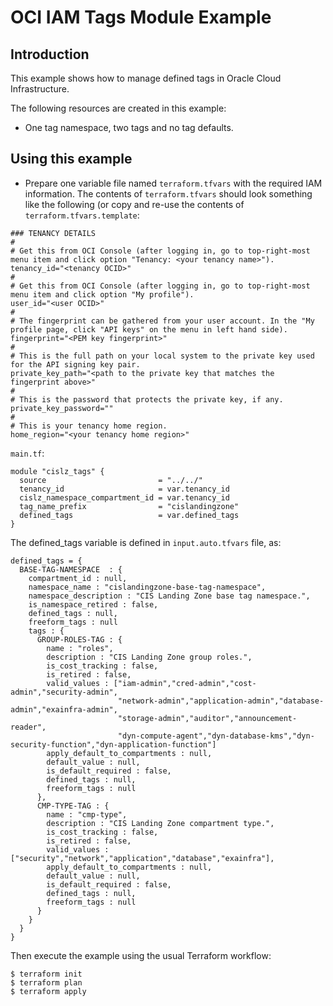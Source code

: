 # OCI IAM Tags Module Example

## Introduction

This example shows how to manage defined tags in Oracle Cloud Infrastructure.

The following resources are created in this example:

* One tag namespace, two tags and no tag defaults.

## Using this example
* Prepare one variable file named `terraform.tfvars` with the required IAM information. The contents of `terraform.tfvars` should look something like the following (or copy and re-use the contents of `terraform.tfvars.template`:

```
### TENANCY DETAILS
#
# Get this from OCI Console (after logging in, go to top-right-most menu item and click option "Tenancy: <your tenancy name>").
tenancy_id="<tenancy OCID>"
#
# Get this from OCI Console (after logging in, go to top-right-most menu item and click option "My profile").
user_id="<user OCID>"
#
# The fingerprint can be gathered from your user account. In the "My profile page, click "API keys" on the menu in left hand side).
fingerprint="<PEM key fingerprint>"
#
# This is the full path on your local system to the private key used for the API signing key pair.
private_key_path="<path to the private key that matches the fingerprint above>"
#
# This is the password that protects the private key, if any.
private_key_password=""
#
# This is your tenancy home region.
home_region="<your tenancy home region>"
```

`main.tf`:

```
module "cislz_tags" {
  source                         = "../../"
  tenancy_id                     = var.tenancy_id
  cislz_namespace_compartment_id = var.tenancy_id
  tag_name_prefix                = "cislandingzone"
  defined_tags                   = var.defined_tags
}

```

The defined_tags variable is defined in `input.auto.tfvars` file, as:

```
defined_tags = {  
  BASE-TAG-NAMESPACE  : { 
    compartment_id : null,
    namespace_name : "cislandingzone-base-tag-namespace",  
    namespace_description : "CIS Landing Zone base tag namespace.",    
    is_namespace_retired : false,  
    defined_tags : null,
    freeform_tags : null
    tags : {
      GROUP-ROLES-TAG : {
        name : "roles",
        description : "CIS Landing Zone group roles.",
        is_cost_tracking : false,
        is_retired : false,
        valid_values : ["iam-admin","cred-admin","cost-admin","security-admin",
                        "network-admin","application-admin","database-admin","exainfra-admin",
                        "storage-admin","auditor","announcement-reader",
                        "dyn-compute-agent","dyn-database-kms","dyn-security-function","dyn-application-function"]
        apply_default_to_compartments : null,
        default_value : null,
        is_default_required : false,
        defined_tags : null,
        freeform_tags : null                
      },
      CMP-TYPE-TAG : {
        name : "cmp-type",
        description : "CIS Landing Zone compartment type.",
        is_cost_tracking : false,
        is_retired : false,
        valid_values : ["security","network","application","database","exainfra"],
        apply_default_to_compartments : null,
        default_value : null,
        is_default_required : false,
        defined_tags : null,
        freeform_tags : null 
      }
    } 
  }
} 
```

Then execute the example using the usual Terraform workflow:

```
$ terraform init
$ terraform plan
$ terraform apply
```
